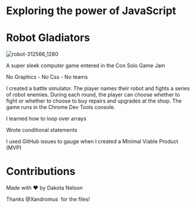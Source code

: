 # Exploring the power of JavaScript
# Robot Gladiators
![robot-312566_1280](https://user-images.githubusercontent.com/77229281/107160422-b1bfa780-695b-11eb-94b1-8517255639d7.png)


A super sleek computer game entered in the Con Solo Game Jam

No Graphics - No Css - No teams

I created a battle simulator. The player names their robot and fights a series of robot enemies. During each round, the player can choose whether to fight or whether to choose to buy repairs and upgrades at the shop. The game runs in the Chrome Dev Tools console.

I learned how to loop over arrays

Wrote conditional statements

I used GitHub issues to gauge when I created a Minimal Viable Product (MVP)

# Contributions
Made with ❤️ by Dakota Nelson

Thanks @Xandromus  for the files! 
